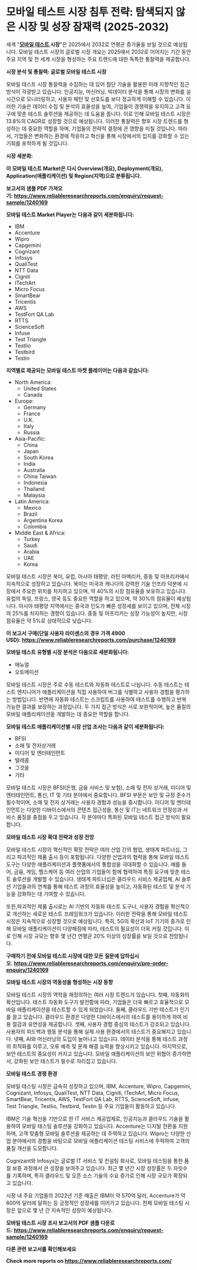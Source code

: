 <p><h1>모바일 테스트 시장 침투 전략: 탐색되지 않은 시장 및 성장 잠재력 (2025-2032)</h1></p><p>세계 "<strong><a href="https://www.reliableresearchreports.com/mobile-testing-r1240169?utm_campaign=105&utm_medium=8&utm_source=Github&utm_content=ia&utm_term=26022025&utm_id=mobile-testing">모바일 테스트&nbsp;</a></strong><strong>시장</strong>"은 2025에서 2032로 연평균 증가율을 보일 것으로 예상됩니다. 모바일 테스트 시장의 글로벌 시장 개요는 2025에서 2032로 이어지는 기간 동안 주요 지역 및 전 세계 시장을 형성하는 주요 트렌드에 대한 독특한 통찰력을 제공합니다.</p>
<p><strong>시장 분석 및 통찰력: 글로벌 모바일 테스트 시장</strong></p>
<p><p>모바일 테스트 시장 통찰력을 수집하는 데 있어 첨단 기술을 활용한 미래 지향적인 접근 방식이 각광받고 있습니다. 인공지능, 머신러닝, 빅데이터 분석을 통해 시장의 변화를 실시간으로 모니터링하고, 사용자 패턴 및 선호도를 보다 정교하게 이해할 수 있습니다. 이러한 기술은 데이터 수집 및 분석의 효율성을 높여, 기업들이 경쟁력을 유지하고 고객 요구에 맞춘 테스트 솔루션을 제공하는 데 도움을 줍니다. 이로 인해 모바일 테스트 시장은 13.8%의 CAGR로 성장할 것으로 예상됩니다. 이러한 통찰력은 향후 시장 트렌드를 형성하는 데 중요한 역할을 하며, 기업들의 전략적 결정에 큰 영향을 미칠 것입니다. 따라서, 기업들은 변화하는 환경에 적응하고 혁신을 통해 시장에서의 입지를 강화할 수 있는 기회를 포착하게 될 것입니다.</p><a href="%7CAUTHORITHY_DOMAIN_URL%7C?utm_campaign=105&utm_medium=8&utm_source=Github&utm_content=ia&utm_term=26022025&utm_id=mobile-testing"></a></p>
<p><strong>시장 세분화:</strong></p>
<p><strong>이 모바일 테스트 Market은 다시 Overview(개요), Deployment(개요), Application(애플리케이션) 및 Region(지역)으로 분류됩니다.</strong></p>
<p><strong>보고서의 샘플 PDF 가져오기:&nbsp;<a href="https://www.reliableresearchreports.com/enquiry/request-sample/1240169?utm_campaign=105&utm_medium=8&utm_source=Github&utm_content=ia&utm_term=26022025&utm_id=mobile-testing">https://www.reliableresearchreports.com/enquiry/request-sample/1240169</a></strong><strong></strong></p>
<p><strong>모바일 테스트 Market Player는 다음과 같이 세분화됩니다:</strong></p>
<p><ul><li>IBM</li><li>Accenture</li><li>Wipro</li><li>Capgemini</li><li>Cognizant</li><li>Infosys</li><li>QualiTest</li><li>NTT Data</li><li>Cigniti</li><li>ITechArt</li><li>Micro Focus</li><li>SmartBear</li><li>Tricentis</li><li>AWS</li><li>TestFort QA Lab</li><li>RTTS</li><li>ScienceSoft</li><li>Infuse</li><li>Test Triangle</li><li>Testlio</li><li>Testbird</li><li>Testin</li></ul></p>
<p><strong>지역별로 제공되는 모바일 테스트 마켓 플레이어는 다음과 같습니다:</strong></p>
<p><ul>
    <li>
        North America:
        <ul>
            <li>United States</li>
            <li>Canada</li>
        </ul>
    </li>
    <li>
        Europe:
        <ul>
            <li>Germany</li>
            <li>France</li>
            <li>U.K.</li>
            <li>Italy</li>
            <li>Russia</li>
        </ul>
    </li>
    <li>
        Asia-Pacific:
        <ul>
            <li>China</li>
            <li>Japan</li>
            <li>South Korea</li>
            <li>India</li>
            <li>Australia</li>
            <li>China Taiwan</li>
            <li>Indonesia</li>
            <li>Thailand</li>
            <li>Malaysia</li>
        </ul>
    </li>
    <li>
        Latin America:
        <ul>
            <li>Mexico</li>
            <li>Brazil</li>
            <li>Argentina Korea</li>
            <li>Colombia</li>
        </ul>
    </li>
    <li>
        Middle East & Africa:
        <ul>
            <li>Turkey</li>
            <li>Saudi</li>
            <li>Arabia</li>
            <li>UAE</li>
            <li>Korea</li>
        </ul>
    </li>
    </ul></p>
<p><p>모바일 테스트 시장은 북미, 유럽, 아시아 태평양, 라틴 아메리카, 중동 및 아프리카에서 지속적으로 성장하고 있습니다. 북미는 미국과 캐나다의 강력한 기술 인프라 덕분에 시장에서 주요한 위치를 차지하고 있으며, 약 40%의 시장 점유율을 보유하고 있습니다. 유럽의 독일, 프랑스, 영국 등도 중요한 역할을 하고 있으며, 약 30%의 점유율이 예상됩니다. 아시아 태평양 지역에서는 중국과 인도가 빠른 성장세를 보이고 있으며, 전체 시장의 25%를 차지하는 경향이 있습니다. 중동 및 아프리카는 성장 가능성이 높지만, 시장 점유율은 약 5%로 상대적으로 낮습니다.</p></p>
<p><strong>이 보고서 구매(단일 사용자 라이센스의 경우 가격 4900 USD):&nbsp;<a href="https://www.reliableresearchreports.com/purchase/1240169?utm_campaign=105&utm_medium=8&utm_source=Github&utm_content=ia&utm_term=26022025&utm_id=mobile-testing">https://www.reliableresearchreports.com/purchase/1240169</a></strong></p>
<p><strong>모바일 테스트 유형별 시장 분석은 다음으로 세분화됩니다:</strong></p>
<p><ul><li>매뉴얼</li><li>오토메이션</li></ul></p>
<p><p>모바일 테스트 시장은 주로 수동 테스트와 자동화 테스트로 나뉩니다. 수동 테스트는 테스트 엔지니어가 애플리케이션을 직접 사용하여 버그를 식별하고 사용자 경험을 평가하는 방법입니다. 반면에 자동화 테스트는 스크립트를 사용하여 테스트를 수행하고 반복 가능한 결과를 보장하는 과정입니다. 두 가지 접근 방식은 서로 보완적이며, 높은 품질의 모바일 애플리케이션을 개발하는 데 중요한 역할을 합니다.</p></p>
<p><strong>모바일 테스트 애플리케이션별 시장 산업 조사는 다음과 같이 세분화됩니다:</strong></p>
<p><ul><li>BFSI</li><li>소매 및 전자상거래</li><li>미디어 및 엔터테인먼트</li><li>텔레콤</li><li>그것을</li><li>기타</li></ul></p>
<p><p>모바일 테스트 시장은 BFSI(은행, 금융 서비스 및 보험), 소매 및 전자 상거래, 미디어 및 엔터테인먼트, 통신, IT 및 기타 분야에서 중요합니다. BFSI 부문은 보안 및 규정 준수가 필수적이며, 소매 및 전자 상거래는 사용자 경험과 성능을 중시합니다. 미디어 및 엔터테인먼트는 다양한 디바이스에서의 콘텐츠 접근성을, 통신 및 IT는 네트워크 안정성과 서비스 품질을 중점을 두고 있습니다. 각 분야마다 특화된 모바일 테스트 접근 방식이 필요합니다.</p></p>
<p><strong>모바일 테스트 시장 확대 전략과 성장 전망</strong></p>
<p><p>모바일 테스트 시장의 혁신적인 확장 전략은 여러 산업 간의 협업, 생태계 파트너십, 그리고 파괴적인 제품 출시 등이 포함됩니다. 다양한 산업과의 협력을 통해 모바일 테스트 도구는 다양한 애플리케이션과 플랫폼에서의 통합성을 극대화할 수 있습니다. 예를 들어, 금융, 게임, 헬스케어 등 여러 산업의 기업들이 함께 협력하여 특정 요구에 맞춘 테스트 솔루션을 개발할 수 있습니다. 생태계 파트너십은 클라우드 서비스 제공업체, AI 솔루션 기업들과의 연계를 통해 테스트 과정의 효율성을 높이고, 자동화된 테스트 및 분석 기능을 강화하는 데 기여할 수 있습니다.</p><p>또한,파괴적인 제품 출시로는 AI 기반의 자동화 테스트 도구나, 사용자 경험을 혁신적으로 개선하는 새로운 테스트 프레임워크가 있습니다. 이러한 전략을 통해 모바일 테스트 시장은 지속적으로 성장할 것으로 예상됩니다. 특히, 5G의 확산과 IoT 기기의 증가로 인해 모바일 애플리케이션이 다양해짐에 따라, 테스트의 필요성이 더욱 커질 것입니다. 이로 인해 시장 규모는 향후 몇 년간 연평균 20% 이상의 성장률을 보일 것으로 전망됩니다.</p></p>
<p><strong>구매하기 전에 모바일 테스트 시장에 대한 모든 질문에 답하십시오.&nbsp;<a href="https://www.reliableresearchreports.com/enquiry/pre-order-enquiry/1240169?utm_campaign=105&utm_medium=8&utm_source=Github&utm_content=ia&utm_term=26022025&utm_id=mobile-testing">https://www.reliableresearchreports.com/enquiry/pre-order-enquiry/1240169</a></strong><strong></strong></p>
<p><strong>모바일 테스트 시장의 역동성을 형성하는 시장 동향</strong></p>
<p><p>모바일 테스트 시장의 역학을 재정의하는 여러 시장 트렌드가 있습니다. 첫째, 자동화의 확산입니다. 테스트 자동화 도구가 발전함에 따라, 기업들은 더욱 빠르고 효율적으로 모바일 애플리케이션을 테스트할 수 있게 되었습니다. 둘째, 클라우드 기반 테스트가 인기를 끌고 있습니다. 클라우드 환경은 다양한 디바이스에서의 테스트를 용이하게 하여 비용 절감과 유연성을 제공합니다. 셋째, 사용자 경험 중심의 테스트가 강조되고 있습니다. 사용자의 피드백과 행동 분석을 통해 실제 사용 환경에서의 테스트가 중요해지고 있습니다. 넷째, AI와 머신러닝의 도입이 늘어나고 있습니다. 데이터 분석을 통해 테스트 과정의 최적화를 이루고, 오류 예측 및 문제 해결 능력을 향상시키고 있습니다. 마지막으로, 보안 테스트의 중요성이 커지고 있습니다. 모바일 애플리케이션의 보안 위협이 증가하면서, 강화된 보안 테스트가 필수로 자리잡고 있습니다.</p></p>
<p><strong>모바일 테스트 경쟁 환경</strong></p>
<p><p>모바일 테스팅 시장은 급속히 성장하고 있으며, IBM, Accenture, Wipro, Capgemini, Cognizant, Infosys, QualiTest, NTT Data, Cigniti, ITechArt, Micro Focus, SmartBear, Tricentis, AWS, TestFort QA Lab, RTTS, ScienceSoft, Infuse, Test Triangle, Testlio, Testbird, Testin 등 주요 기업들이 활동하고 있습니다.</p><p>IBM은 기술 혁신을 기반으로 한 IT 서비스 제공업체로, 인공지능과 클라우드 기술을 활용하여 모바일 테스팅 솔루션을 강화하고 있습니다. Accenture는 디지털 전환을 지원하며, 고객 맞춤형 모바일 솔루션을 제공하는 데 주력하고 있습니다. Wipro는 다양한 산업 분야에서의 경험을 바탕으로 모바일 애플리케이션 테스팅 서비스에 주력하여 고객의 품질 개선을 도모합니다.</p><p>Cognizant와 Infosys는 글로벌 IT 서비스 및 컨설팅 회사로, 모바일 테스팅을 통한 품질 보증 과정에서 큰 성장을 보여주고 있습니다. 최근 몇 년간 시장 성장률은 두 자릿수를 기록하며, 특히 클라우드 및 오픈 소스 기술의 수요 증가로 인해 시장 규모가 확장되고 있습니다.</p><p>시장 내 주요 기업들의 2022년 기준 매출은 IBM이 약 570억 달러, Accenture가 약 600억 달러에 달하는 등 긍정적인 성장세를 이어가고 있습니다. 전체 모바일 테스팅 시장은 앞으로 몇 년 간 지속적인 성장이 예상됩니다.</p></p>
<p><strong>모바일 테스트 시장 조사 보고서의 PDF 샘플 다운로드:&nbsp;<a href="https://www.reliableresearchreports.com/enquiry/request-sample/1240169?utm_campaign=105&utm_medium=8&utm_source=Github&utm_content=ia&utm_term=26022025&utm_id=mobile-testing">https://www.reliableresearchreports.com/enquiry/request-sample/1240169</a></strong></p>
<p><strong></strong></p>
<p><strong></strong></p>
<p><strong></strong></p>
<p><strong></strong></p>
<p><strong>다른 관련 보고서를 확인해보세요</strong></p>
<p><strong>Check more reports on <a href="https://www.reliableresearchreports.com/?utm_campaign=105&utm_medium=8&utm_source=Github&utm_content=ia&utm_term=26022025&utm_id=mobile-testing">https://www.reliableresearchreports.com/</a></strong></p>